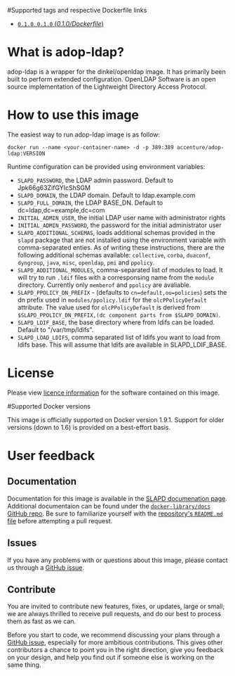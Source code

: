 #Supported tags and respective Dockerfile links

- [`0.1.0`, `0.1.0` (*0.1.0/Dockerfile*)](https://github.com/Accenture/adop-ldap/blob/master/Dockerfile.md)

# What is adop-ldap?

adop-ldap is a wrapper for the dinkel/openldap image. It has primarily been built to perform extended configuration.
OpenLDAP Software is an open source implementation of the Lightweight Directory Access Protocol.

# How to use this image

The easiest way to run adop-ldap image is as follow:
```
docker run --name <your-container-name> -d -p 389:389 accenture/adop-ldap:VERSION
```

Runtime configuration can be provided using environment variables:

* `SLAPD_PASSWORD`, the LDAP admin password. Default to Jpk66g63ZifGYIcShSGM
* `SLAPD_DOMAIN`, the LDAP domain. Default to ldap.example.com
* `SLAPD_FULL_DOMAIN`, the LDAP BASE_DN. Default to dc=ldap,dc=example,dc=com
* `INITIAL_ADMIN_USER`, the initial LDAP user name with administrator rights
* `INITIAL_ADMIN_PASSWORD`, the password for the initial administrator user
* `SLAPD_ADDITIONAL_SCHEMAS`, loads additional schemas provided in the `slapd` package that are not installed using the environment variable with comma-separated enties. As of writing these instructions, there are the following additional schemas available: `collective`, `corba`, `duaconf`, `dyngroup`, `java`, `misc`, `openldap`, `pmi` and `ppolicy`.
* `SLAPD_ADDITIONAL_MODULES`, comma-separated list of modules to load. It will try to run `.ldif` files with a corresponsing name from the `module` directory. Currently only `memberof` and `ppolicy` are avaliable.
* `SLAPD_PPOLICY_DN_PREFIX` - (defaults to `cn=default,ou=policies`) sets the dn prefix used in `modules/ppolicy.ldif` for the `olcPPolicyDefault` attribute.  The value used for `olcPPolicyDefault` is derived from `$SLAPD_PPOLICY_DN_PREFIX,(dc component parts from $SLAPD_DOMAIN)`.
* `SLAPD_LDIF_BASE`, the base directory where from ldifs can be loaded. Default to "/var/tmp/ldifs".
* `SLAPD_LOAD_LDIFS`, comma separated list of ldifs you want to load from ldifs base. This will assume that ldifs are available in SLAPD_LDIF_BASE.

# License
Please view [licence information](LICENCE.md) for the software contained on this image.

#Supported Docker versions

This image is officially supported on Docker version 1.9.1.
Support for older versions (down to 1.6) is provided on a best-effort basis.

# User feedback

## Documentation
Documentation for this image is available in the [SLAPD documenation page](http://www.openldap.org/software/man.cgi?query=slapd). 
Additional documentaion can be found under the [`docker-library/docs` GitHub repo](https://github.com/docker-library/docs). Be sure to familiarize yourself with the [repository's `README.md` file](https://github.com/docker-library/docs/blob/master/README.md) before attempting a pull request.

## Issues
If you have any problems with or questions about this image, please contact us through a [GitHub issue](https://github.com/Accenture/adop-ldap/issues).

## Contribute
You are invited to contribute new features, fixes, or updates, large or small; we are always thrilled to receive pull requests, and do our best to process them as fast as we can.

Before you start to code, we recommend discussing your plans through a [GitHub issue](https://github.com/Accenture/adop-ldap/issues), especially for more ambitious contributions. This gives other contributors a chance to point you in the right direction, give you feedback on your design, and help you find out if someone else is working on the same thing.
